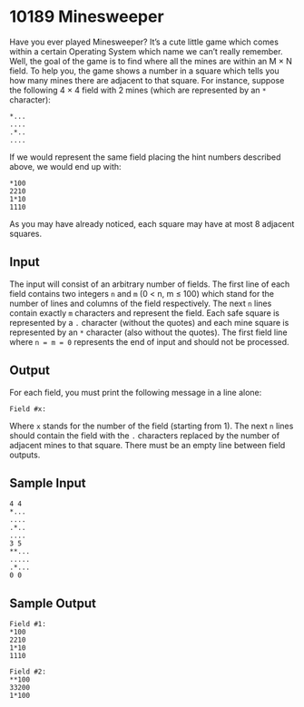 # 10189 Minesweeper

Have you ever played Minesweeper? It’s a cute little game which comes within a certain Operating System which name we can’t really remember. Well, the goal of the game is to find where all the mines are within an M × N field. To help you, the game shows a number in a square which tells you how many mines there are adjacent to that square. For instance, suppose the following 4 × 4 field with 2 mines (which are represented by an `*` character):

```
*...
....
.*..
....
```

If we would represent the same field placing the hint numbers described above, we would end up with:

```
*100
2210
1*10
1110
```

As you may have already noticed, each square may have at most 8 adjacent squares.

## Input

The input will consist of an arbitrary number of fields. The first line of each field contains two integers `n` and `m` (0 < n, m ≤ 100) which stand for the number of lines and columns of the field respectively. The next `n` lines contain exactly `m` characters and represent the field. Each safe square is represented by a `.` character (without the quotes) and each mine square is represented by an `*` character (also without the quotes). The first field line where `n = m = 0` represents the end of input and should not be processed.

## Output

For each field, you must print the following message in a line alone:

```
Field #x:
```

Where `x` stands for the number of the field (starting from 1). The next `n` lines should contain the field with the `.` characters replaced by the number of adjacent mines to that square. There must be an empty line between field outputs.

## Sample Input

```
4 4
*...
....
.*..
....
3 5
**...
.....
.*...
0 0
```

## Sample Output

```
Field #1:
*100
2210
1*10
1110

Field #2:
**100
33200
1*100
```